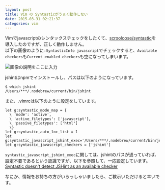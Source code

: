 ```yaml
---
layout: post
title: Vim の Syntasticがうまく動作しない
date: 2015-03-31 02:21:37
categories: vim
---
```

<p>Vimでjavascriptのシンタックスチェックをしたくて、<a href="https://github.com/scrooloose/syntastic" rel="nofollow noreferrer">scrooloose/syntastic</a>を導入したのですが、正しく動作しません。<br>
以下の画像のように<code>:SyntasticInfo javascript</code>でチェックすると、<code>Available checkers</code>も<code>Current enabled checkers</code>も空になってしまいます。</p>

<p><img src="https://i.stack.imgur.com/Tp8YQ.png" alt="画像の説明をここに入力"></p>

<p>jshintはnpmでインストールし、パスは以下のようになっています。</p>

```
$ which jshint
/Users/***/.nodebrew/current/bin/jshint
```

<p>また、.vimrcは以下のように設定をしています。</p>

```
let g:syntastic_mode_map = {
  \ 'mode': 'active',
  \ 'active_filetypes': ['javascript'],
  \ 'passive_filetypes': ['html']
  \}
let g:syntastic_auto_loc_list = 1
let g:syntastic_javascript_jshint_exec='/Users/***/.nodebrew/current/bin/jshint'
let g:syntastic_javascript_checkers = ['jshint']
```

<p><code>syntastic_javascript_jshint_exec</code>に関しては、jshintのパスが通っていれば、設定不要であるという認識ですが、以下を参照して、一応設定しています。<br>
<a href="https://stackoverflow.com/questions/18661653/syntastic-doesnt-detect-jshint-as-an-available-checker">Syntastic doesn't detect JSHint as an available checker</a></p>

<p>なにか、情報をお持ちの方がいらっしゃいましたら、ご教示いただけると幸いです。</p>
